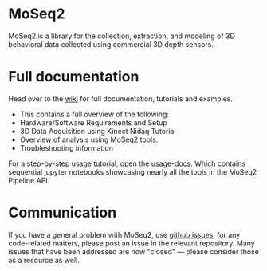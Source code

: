 # MoSeq2

MoSeq2 is a library for the collection, extraction, and modeling of 3D behavioral data collected using commercial 3D depth sensors.  

# Full documentation

Head over to the [wiki](http://github.com/dattalab/moseq2-docs/wiki) for full documentation, tutorials and examples.
 - This contains a full overview of the following:
  - Hardware/Software Requirements and Setup
  - 3D Data Acquisition using Kinect Nidaq Tutorial
  - Overview of analysis using MoSeq2 tools.
  - Troubleshooting information
  
For a step-by-step usage tutorial, open the [usage-docs](https://github.com/dattalab/moseq2-docs/tree/master/usage-docs). Which contains sequential jupyter notebooks showcasing nearly all the tools in the MoSeq2 Pipeline API.

# Communication

If you have a general problem with MoSeq2, use [github issues](http://github.com/dattalab/moseq2-docs/issues), for any code-related matters, please post an issue in the relevant repository. Many issues that have been addressed are now "closed" — please consider those as a resource as well.
